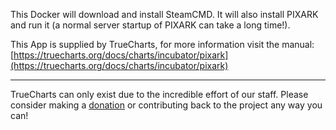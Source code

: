 This Docker will download and install SteamCMD. It will also install PIXARK and run it (a normal server startup of PIXARK can take a long time!).


This App is supplied by TrueCharts, for more information visit the manual: [https://truecharts.org/docs/charts/incubator/pixark](https://truecharts.org/docs/charts/incubator/pixark)

---

TrueCharts can only exist due to the incredible effort of our staff.
Please consider making a [donation](https://truecharts.org/docs/about/sponsor) or contributing back to the project any way you can!
